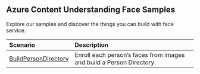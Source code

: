 
## Azure Content Understanding Face Samples

Explore our samples and discover the things you can build with face service.

| Scenario | Description |
| :- | :- |
| [BuildPersonDirectory](./scenario-build_person_directory.ipynb) | Enroll each person’s faces from images and build a Person Directory. | | 